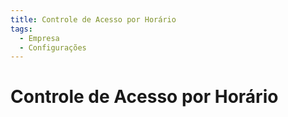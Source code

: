 ```yaml
---
title: Controle de Acesso por Horário
tags:
  - Empresa
  - Configurações
---
```

# Controle de Acesso por Horário